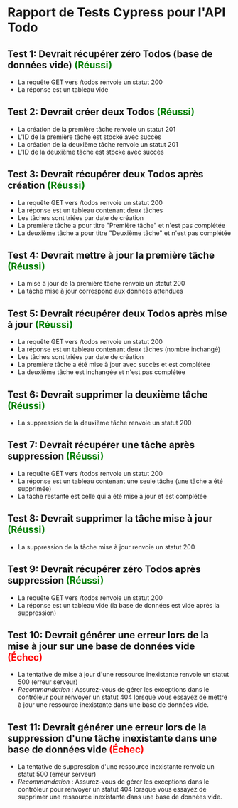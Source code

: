 # Rapport de Tests Cypress pour l'API Todo

## Test 1: Devrait récupérer zéro Todos (base de données vide) <span style="color:green">(Réussi)</span>
- La requête GET vers /todos renvoie un statut 200
- La réponse est un tableau vide

## Test 2: Devrait créer deux Todos <span style="color:green">(Réussi)</span>
- La création de la première tâche renvoie un statut 201
- L'ID de la première tâche est stocké avec succès
- La création de la deuxième tâche renvoie un statut 201
- L'ID de la deuxième tâche est stocké avec succès

## Test 3: Devrait récupérer deux Todos après création <span style="color:green">(Réussi)</span>
- La requête GET vers /todos renvoie un statut 200
- La réponse est un tableau contenant deux tâches
- Les tâches sont triées par date de création
- La première tâche a pour titre "Première tâche" et n'est pas complétée
- La deuxième tâche a pour titre "Deuxième tâche" et n'est pas complétée

## Test 4: Devrait mettre à jour la première tâche <span style="color:green">(Réussi)</span>
- La mise à jour de la première tâche renvoie un statut 200
- La tâche mise à jour correspond aux données attendues

## Test 5: Devrait récupérer deux Todos après mise à jour <span style="color:green">(Réussi)</span>
- La requête GET vers /todos renvoie un statut 200
- La réponse est un tableau contenant deux tâches (nombre inchangé)
- Les tâches sont triées par date de création
- La première tâche a été mise à jour avec succès et est complétée
- La deuxième tâche est inchangée et n'est pas complétée

## Test 6: Devrait supprimer la deuxième tâche <span style="color:green">(Réussi)</span>
- La suppression de la deuxième tâche renvoie un statut 200

## Test 7: Devrait récupérer une tâche après suppression <span style="color:green">(Réussi)</span>
- La requête GET vers /todos renvoie un statut 200
- La réponse est un tableau contenant une seule tâche (une tâche a été supprimée)
- La tâche restante est celle qui a été mise à jour et est complétée

## Test 8: Devrait supprimer la tâche mise à jour <span style="color:green">(Réussi)</span>
- La suppression de la tâche mise à jour renvoie un statut 200

## Test 9: Devrait récupérer zéro Todos après suppression <span style="color:green">(Réussi)</span>
- La requête GET vers /todos renvoie un statut 200
- La réponse est un tableau vide (la base de données est vide après la suppression)

## Test 10: Devrait générer une erreur lors de la mise à jour sur une base de données vide <span style="color:red">(Échec)</span>
- La tentative de mise à jour d'une ressource inexistante renvoie un statut 500 (erreur serveur)
- *Recommandation* : Assurez-vous de gérer les exceptions dans le contrôleur pour renvoyer un statut 404 lorsque vous essayez de mettre à jour une ressource inexistante dans une base de données vide.

## Test 11: Devrait générer une erreur lors de la suppression d'une tâche inexistante dans une base de données vide <span style="color:red">(Échec)</span>
- La tentative de suppression d'une ressource inexistante renvoie un statut 500 (erreur serveur)
- *Recommandation* : Assurez-vous de gérer les exceptions dans le contrôleur pour renvoyer un statut 404 lorsque vous essayez de supprimer une ressource inexistante dans une base de données vide.
